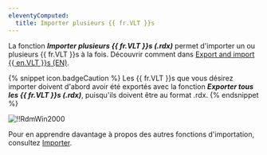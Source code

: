 ```yaml
---
eleventyComputed:
  title: Importer plusieurs {{ fr.VLT }}s
---
```

La fonction ***Importer plusieurs {{ fr.VLT }}s (.rdx)*** permet d'importer un ou plusieurs {{ fr.VLT }}s à la fois. Découvrir comment dans [Export and import {{ en.VLT }}s (EN)](/kb/remote-desktop-manager/how-to-articles/export-import-vaults/).

{% snippet icon.badgeCaution %}
Les {{ fr.VLT }}s que vous désirez importer doivent d'abord avoir été exportés avec la fonction ***Exporter tous les {{ fr.VLT }}s (.rdx)***, puisqu'ils doivent être au format .rdx.
{% endsnippet %}

![!!RdmWin2000](https://cdnweb.devolutions.net/docs/fr/rdm/windows/RdmWin2000.png)

Pour en apprendre davantage à propos des autres fonctions d'importation, consultez [Importer](/rdm/windows/commands/file/import/).
